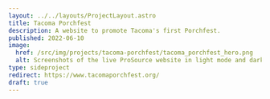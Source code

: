 ```yaml
---
layout: ../../layouts/ProjectLayout.astro
title: Tacoma Porchfest
description: A website to promote Tacoma's first Porchfest.
published: 2022-06-10
image:
  href: /src/img/projects/tacoma-porchfest/tacoma_porchfest_hero.png
  alt: Screenshots of the live ProSource website in light mode and dark mode color schemes.
type: sideproject
redirect: https://www.tacomaporchfest.org/
draft: true
---
```



